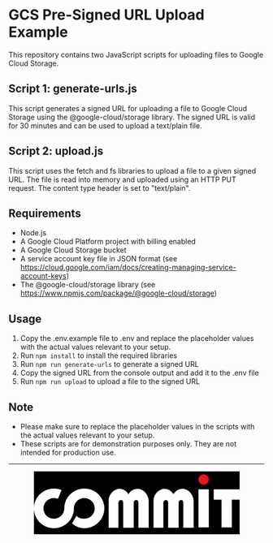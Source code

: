 # GCS Pre-Signed URL Upload Example
This repository contains two JavaScript scripts for uploading files to Google Cloud Storage.

## Script 1: generate-urls.js
This script generates a signed URL for uploading a file to Google Cloud Storage using the @google-cloud/storage library. The signed URL is valid for 30 minutes and can be used to upload a text/plain file.

## Script 2: upload.js
This script uses the fetch and fs libraries to upload a file to a given signed URL. The file is read into memory and uploaded using an HTTP PUT request. The content type header is set to "text/plain".

## Requirements

- Node.js
- A Google Cloud Platform project with billing enabled
- A Google Cloud Storage bucket
- A service account key file in JSON format (see https://cloud.google.com/iam/docs/creating-managing-service-account-keys)
- The @google-cloud/storage library (see https://www.npmjs.com/package/@google-cloud/storage)

## Usage

1. Copy the .env.example file to .env and replace the placeholder values with the actual values relevant to your setup.
1. Run `npm install` to install the required libraries
2. Run `npm run generate-urls` to generate a signed URL
3. Copy the signed URL from the console output and add it to the .env file
4. Run `npm run upload` to upload a file to the signed URL

## Note
- Please make sure to replace the placeholder values in the scripts with the actual values relevant to your setup.
- These scripts are for demonstration purposes only. They are not intended for production use.

---

<div style="text-align:center"><img src="assets/commit-logo.png" /></div>